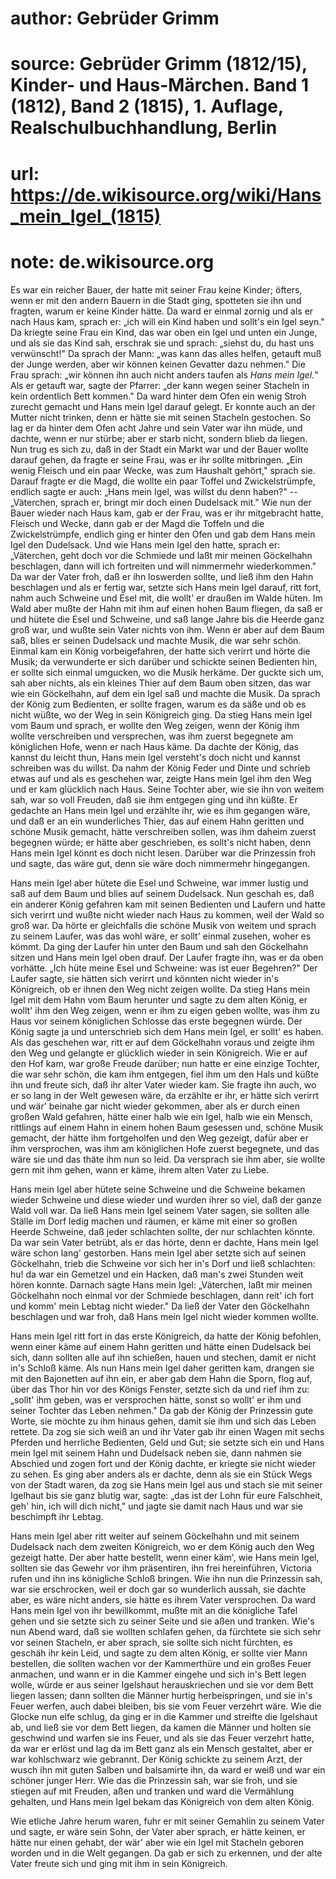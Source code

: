 # author: Gebrüder Grimm
# source: Gebrüder Grimm (1812/15), Kinder- und Haus-Märchen. Band 1 (1812), Band 2 (1815), 1. Auflage, Realschulbuchhandlung, Berlin
# url: https://de.wikisource.org/wiki/Hans_mein_Igel_(1815)
# note: de.wikisource.org

Es war ein reicher Bauer, der hatte mit seiner Frau keine Kinder; öfters, wenn er mit den andern Bauern in die Stadt ging, spotteten sie ihn und fragten, warum er keine Kinder hätte. Da ward er einmal zornig und als er nach Haus  kam, sprach er: „ich will ein Kind haben und sollt's ein Igel seyn." Da kriegte seine Frau ein Kind, das war oben ein Igel und unten ein Junge, und als sie das Kind sah, erschrak sie und sprach: „siehst du, du hast uns verwünscht!" Da sprach der Mann: „was kann das alles helfen, getauft muß der Junge werden, aber wir können keinen Gevatter dazu nehmen." Die Frau sprach: „wir können ihn auch nicht anders taufen als *Hans mein Igel.*" Als er getauft war, sagte der Pfarrer: „der kann wegen seiner Stacheln in kein ordentlich Bett kommen." Da ward hinter dem Ofen ein wenig Stroh zurecht gemacht und Hans mein Igel darauf gelegt. Er konnte auch an der Mutter nicht trinken, denn er hätte sie mit seinen Stacheln gestochen. So lag er da hinter dem Ofen acht Jahre und sein Vater war ihn müde, und dachte, wenn er nur stürbe; aber er starb nicht, sondern blieb da liegen. Nun trug es sich zu, daß in der Stadt ein Markt war und der Bauer wollte darauf gehen, da fragte er seine Frau, was er ihr sollte mitbringen. „Ein wenig Fleisch und ein paar Wecke, was zum Haushalt gehört," sprach sie. Darauf fragte er die Magd, die wollte ein paar Toffel und Zwickelstrümpfe, endlich sagte er auch: „Hans mein Igel, was willst du denn haben?" -- „Väterchen, sprach er, bringt mir doch einen Dudelsack mit." Wie nun der Bauer wieder  nach Haus kam, gab er der Frau, was er ihr mitgebracht hatte, Fleisch und Wecke, dann gab er der Magd die Toffeln und die Zwickelstrümpfe, endlich ging er hinter den Ofen und gab dem Hans mein Igel den Dudelsack. Und wie Hans mein Igel den hatte, sprach er: „Väterchen, geht doch vor die Schmiede und laßt mir meinen Göckelhahn beschlagen, dann will ich fortreiten und will nimmermehr wiederkommen." Da war der Vater froh, daß er ihn loswerden sollte, und ließ ihm den Hahn beschlagen und als er fertig war, setzte sich Hans mein Igel darauf, ritt fort, nahm auch Schweine und Esel mit, die wollt' er draußen im Walde hüten. Im Wald aber mußte der Hahn mit ihm auf einen hohen Baum fliegen, da saß er und hütete die Esel und Schweine, und saß lange Jahre bis die Heerde ganz groß war, und wußte sein Vater nichts von ihm. Wenn er aber auf dem Baum saß, blies er seinen Dudelsack und machte Musik, die war sehr schön. Einmal kam ein König vorbeigefahren, der hatte sich verirrt und hörte die Musik; da verwunderte er sich darüber und schickte seinen Bedienten hin, er sollte sich einmal umgucken, wo die Musik herkäme. Der guckte sich um, sah aber nichts, als ein kleines Thier auf dem Baum oben sitzen, das war wie ein Göckelhahn, auf dem ein Igel saß und machte die Musik. Da sprach der König zum Bedienten, er sollte fragen, warum es da  säße und ob es nicht wüßte, wo der Weg in sein Königreich ging. Da stieg Hans mein Igel vom Baum und sprach, er wollte den Weg zeigen, wenn der König ihm wollte verschreiben und versprechen, was ihm zuerst begegnete am königlichen Hofe, wenn er nach Haus käme. Da dachte der König, das kannst du leicht thun, Hans mein Igel versteht's doch nicht und kannst schreiben was du willst. Da nahm der König Feder und Dinte und schrieb etwas auf und als es geschehen war, zeigte Hans mein Igel ihm den Weg und er kam glücklich nach Haus. Seine Tochter aber, wie sie ihn von weitem sah, war so voll Freuden, daß sie ihm entgegen ging und ihn küßte. Er gedachte an Hans mein Igel und erzählte ihr, wie es ihm gegangen wäre, und daß er an ein wunderliches Thier, das auf einem Hahn geritten und schöne Musik gemacht, hätte verschreiben sollen, was ihm daheim zuerst begegnen würde; er hätte aber geschrieben, es sollt's nicht haben, denn Hans mein Igel könnt es doch nicht lesen. Darüber war die Prinzessin froh und sagte, das wäre gut, denn sie wäre doch nimmermehr hingegangen. 

Hans mein Igel aber hütete die Esel und Schweine, war immer lustig und saß auf dem Baum und blies auf seinem Dudelsack. Nun geschah es, daß ein anderer König gefahren kam mit seinen Bedienten und Laufern und hatte sich verirrt und wußte nicht wieder nach Haus zu kommen,  weil der Wald so groß war. Da hörte er gleichfalls die schöne Musik von weitem und sprach zu seinem Laufer, was das wohl wäre, er sollt' einmal zusehen, woher es kömmt. Da ging der Laufer hin unter den Baum und sah den Göckelhahn sitzen und Hans mein Igel oben drauf. Der Laufer fragte ihn, was er da oben vorhätte. „Ich hüte meine Esel und Schweine: was ist euer Begehren?" Der Laufer sagte, sie hätten sich verirrt und könnten nicht wieder in's Königreich, ob er ihnen den Weg nicht zeigen wollte. Da stieg Hans mein Igel mit dem Hahn vom Baum herunter und sagte zu dem alten König, er wollt' ihm den Weg zeigen, wenn er ihm zu eigen geben wollte, was ihm zu Haus vor seinem königlichen Schlosse das erste begegnen würde. Der König sagte ja und unterschrieb sich dem Hans mein Igel, er sollt' es haben. Als das geschehen war, ritt er auf dem Göckelhahn voraus und zeigte ihm den Weg und gelangte er glücklich wieder in sein Königreich. Wie er auf den Hof kam, war große Freude darüber; nun hatte er eine einzige Tochter, die war sehr schön, die kam ihm entgegen, fiel ihm um den Hals und küßte ihn und freute sich, daß ihr alter Vater wieder kam. Sie fragte ihn auch, wo er so lang in der Welt gewesen wäre, da erzählte er ihr, er hätte sich verirrt und wär' beinahe gar nicht wieder gekommen, aber als er durch einen großen Wald gefahren, hätte einer halb  wie ein Igel, halb wie ein Mensch, rittlings auf einem Hahn in einem hohen Baum gesessen und, schöne Musik gemacht, der hätte ihm fortgeholfen und den Weg gezeigt, dafür aber er ihm versprochen, was ihm am königlichen Hofe zuerst begegnete, und das wäre sie und das thäte ihm nun so leid. Da versprach sie ihm aber, sie wollte gern mit ihm gehen, wann er käme, ihrem alten Vater zu Liebe. 

Hans mein Igel aber hütete seine Schweine und die Schweine bekamen wieder Schweine und diese wieder und wurden ihrer so viel, daß der ganze Wald voll war. Da ließ Hans mein Igel seinem Vater sagen, sie sollten alle Ställe im Dorf ledig machen und räumen, er käme mit einer so großen Heerde Schweine, daß jeder schlachten sollte, der nur schlachten könnte. Da war sein Vater betrübt, als er das hörte, denn er dachte, Hans mein Igel wäre schon lang' gestorben. Hans mein Igel aber setzte sich auf seinen Göckelhahn, trieb die Schweine vor sich her in's Dorf und ließ schlachten: hu! da war ein Gemetzel und ein Hacken, daß man's zwei Stunden weit hören konnte. Darnach sagte Hans mein Igel: „Väterchen, laßt mir meinen Göckelhahn noch einmal vor der Schmiede beschlagen, dann reit' ich fort und komm' mein Lebtag nicht wieder." Da ließ der Vater den Göckelhahn beschlagen  und war froh, daß Hans mein Igel nicht wieder kommen wollte. 

Hans mein Igel ritt fort in das erste Königreich, da hatte der König befohlen, wenn einer käme auf einem Hahn geritten und hätte einen Dudelsack bei sich, dann sollten alle auf ihn schießen, hauen und stechen, damit er nicht in's Schloß käme. Als nun Hans mein Igel daher geritten kam, drangen sie mit den Bajonetten auf ihn ein, er aber gab dem Hahn die Sporn, flog auf, über das Thor hin vor des Königs Fenster, setzte sich da und rief ihm zu: „sollt' ihm geben, was er versprochen hätte, sonst so wollt' er ihm und seiner Tochter das Leben nehmen." Da gab der König der Prinzessin gute Worte, sie möchte zu ihm hinaus gehen, damit sie ihm und sich das Leben rettete. Da zog sie sich weiß an und ihr Vater gab ihr einen Wagen mit sechs Pferden und herrliche Bedienten, Geld und Gut; sie setzte sich ein und Hans mein Igel mit seinem Hahn und Dudelsack neben sie, dann nahmen sie Abschied und zogen fort und der König dachte, er kriegte sie nicht wieder zu sehen. Es ging aber anders als er dachte, denn als sie ein Stück Wegs von der Stadt waren, da zog sie Hans mein Igel aus und stach sie mit seiner Igelhaut bis sie ganz blutig war, sagte: „das ist der Lohn für eure Falschheit, geh' hin, ich will dich nicht," und  jagte sie damit nach Haus und war sie beschimpft ihr Lebtag. 

Hans mein Igel aber ritt weiter auf seinem Göckelhahn und mit seinem Dudelsack nach dem zweiten Königreich, wo er dem König auch den Weg gezeigt hatte. Der aber hatte bestellt, wenn einer käm', wie Hans mein Igel, sollten sie das Gewehr vor ihm präsentiren, ihn frei hereinführen, Victoria rufen und ihn ins königliche Schloß bringen. Wie ihn nun die Prinzessin sah, war sie erschrocken, weil er doch gar so wunderlich aussah, sie dachte aber, es wäre nicht anders, sie hätte es ihrem Vater versprochen. Da ward Hans mein Igel von ihr bewillkommt, mußte mit an die königliche Tafel gehen und sie setzte sich zu seiner Seite und sie aßen und tranken. Wie's nun Abend ward, daß sie wollten schlafen gehen, da fürchtete sie sich sehr vor seinen Stacheln, er aber sprach, sie sollte sich nicht fürchten, es geschäh ihr kein Leid, und sagte zu dem alten König, er sollte vier Mann bestellen, die sollten wachen vor der Kammerthüre und ein großes Feuer anmachen, und wann er in die Kammer eingehe und sich in's Bett legen wolle, würde er aus seiner Igelshaut herauskriechen und sie vor dem Bett liegen lassen; dann sollten die Männer hurtig herbeispringen, und sie in's Feuer werfen, auch dabei bleiben, bis sie vom Feuer verzehrt wäre. Wie die Glocke nun elfe schlug, da ging  er in die Kammer und streifte die Igelshaut ab, und ließ sie vor dem Bett liegen, da kamen die Männer und holten sie geschwind und warfen sie ins Feuer, und als sie das Feuer verzehrt hatte, da war er erlöst und lag da im Bett ganz als ein Mensch gestaltet, aber er war kohlschwarz wie gebrannt. Der König schickte zu seinem Arzt, der wusch ihn mit guten Salben und balsamirte ihn, da ward er weiß und war ein schöner junger Herr. Wie das die Prinzessin sah, war sie froh, und sie stiegen auf mit Freuden, aßen und tranken und ward die Vermählung gehalten, und Hans mein Igel bekam das Königreich von dem alten König. 

Wie etliche Jahre herum waren, fuhr er mit seiner Gemahlin zu seinem Vater und sagte, er wäre sein Sohn, der Vater aber sprach, er hätte keinen, er hätte nur einen gehabt, der wär' aber wie ein Igel mit Stacheln geboren worden und in die Welt gegangen. Da gab er sich zu erkennen, und der alte Vater freute sich und ging mit ihm in sein Königreich. 

